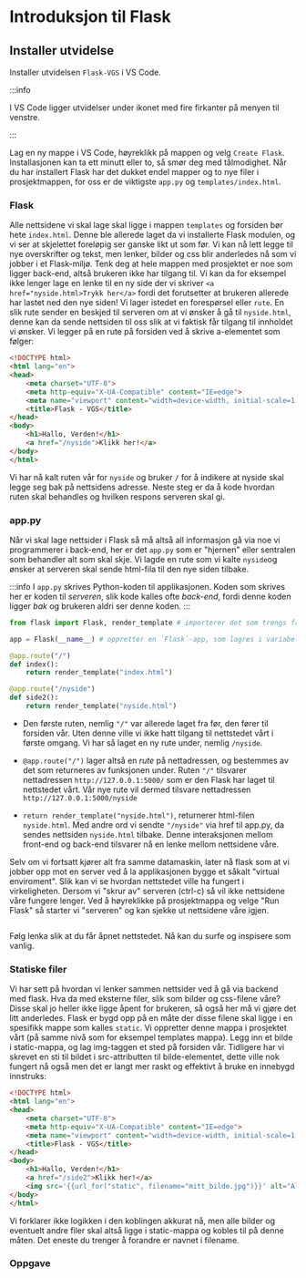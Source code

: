 # Introduksjon til Flask

## Installer utvidelse

Installer utvidelsen `Flask-VGS` i VS Code.

:::info

I VS Code ligger utvidelser under ikonet med fire firkanter på menyen til venstre.

:::


Lag en ny mappe i VS Code, høyreklikk på mappen og velg `Create Flask`. Installasjonen kan ta ett minutt eller to, så smør deg med tålmodighet.
Når du har installert Flask har det dukket endel mapper og to nye filer i prosjektmappen, for oss er de viktigste `app.py` og `templates/index.html`.

### Flask

Alle nettsidene vi skal lage skal ligge i mappen `templates` og forsiden bør hete `index.html`. Denne ble allerede laget da vi installerte Flask modulen, og vi ser at skjelettet foreløpig ser ganske likt ut som før. Vi kan nå lett legge til nye overskrifter og tekst, men lenker, bilder og css blir anderledes nå som vi jobber i et Flask-miljø. Tenk deg at hele mappen med prosjektet er noe som ligger back-end, altså brukeren ikke har tilgang til. Vi kan da for eksempel ikke lenger lage en lenke til en ny side der vi skriver `<a href="nyside.html>Trykk her</a>` fordi det forutsetter at brukeren allerede har lastet ned den nye siden! Vi lager istedet en forespørsel eller `rute`. En slik rute sender en beskjed til serveren om at vi ønsker å gå til `nyside.html`, denne kan da sende nettsiden til oss slik at vi faktisk får tilgang til innholdet vi ønsker. Vi legger på en rute på forsiden ved å skrive a-elementet som følger:

````html
<!DOCTYPE html>
<html lang="en">
<head>
    <meta charset="UTF-8">
    <meta http-equiv="X-UA-Compatible" content="IE=edge">
    <meta name="viewport" content="width=device-width, initial-scale=1.0">
    <title>Flask - VGS</title>
</head>
<body>
    <h1>Hallo, Verden!</h1>
    <a href="/nyside">Klikk her!</a>
</body>
</html>
````

Vi har nå kalt ruten vår for `nyside` og bruker `/` for å indikere at nyside skal legge seg bak på nettsidens adresse. Neste steg er da å kode hvordan ruten skal behandles og hvilken respons serveren skal gi. 


### app.py

Når vi skal lage nettsider i Flask så må altså all informasjon gå via noe vi programmerer i back-end, her er det `app.py` som er "hjernen" eller sentralen som behandler alt som skal skje. Vi lagde en rute som vi kalte `nyside`og ønsker at serveren skal sende html-fila til den nye siden tilbake.

:::info
I `app.py` skrives Python-koden til applikasjonen.
Koden som skrives her er koden til *serveren*, slik kode kalles ofte *back-end*, fordi 
denne koden ligger *bak* og brukeren aldri ser denne koden.
:::

```python
from flask import Flask, render_template # importerer det som trengs fra Flask-biblioteket

app = Flask(__name__) # oppretter en `Flask`-app, som lagres i variabelen `app`

@app.route("/") 
def index(): 
    return render_template("index.html") 

@app.route("/nyside")
def side2():
    return render_template("nyside.html")
```

- Den første ruten, nemlig `"/"` var allerede laget fra før, den fører til forsiden vår. Uten denne ville vi ikke hatt tilgang til nettstedet vårt i første omgang. Vi har så laget en ny rute under, nemlig `/nyside`.

- `@app.route("/")` lager altså en *rute* på nettadressen, og bestemmes av det som returneres av funksjonen under. Ruten `"/"` tilsvarer nettadressen `http://127.0.0.1:5000/` som er den Flask har laget til nettstedet vårt. Vår nye rute vil dermed tilsvare nettadressen `http://127.0.0.1:5000/nyside`

- `return render_template("nyside.html")`, returnerer html-filen `nyside.html`. Med andre ord vi sendte `"/nyside"` via href til app.py, da sendes nettsiden `nyside.html` tilbake. Denne interaksjonen mellom front-end og back-end tilsvarer nå en lenke mellom nettsidene våre.

Selv om vi fortsatt kjører alt fra samme datamaskin, later nå flask som at vi jobber opp mot en server ved å la applikasjonen bygge et såkalt "virtual enviroment". Slik kan vi se hvordan nettstedet ville ha fungert i virkeligheten. Dersom vi "skrur av" serveren (ctrl-c) så vil ikke nettsidene våre fungere lenger. Ved å høyreklikke på prosjektmappa og velge "Run Flask" så starter vi "serveren" og kan sjekke ut nettsidene våre igjen.

![]()

Følg lenka slik at du får åpnet nettstedet. Nå kan du surfe og inspisere som vanlig.

### Statiske filer

Vi har sett på hvordan vi lenker sammen nettsider ved å gå via backend med flask. Hva da med eksterne filer, slik som bilder og css-filene våre? Disse skal jo heller ikke ligge åpent for brukeren, så også her må vi gjøre det litt anderledes. Flask er bygd opp på en måte der disse filene skal ligge i en spesifikk mappe som kalles `static`. Vi oppretter denne mappa i prosjektet vårt (på samme nivå som for eksempel templates mappa). Legg inn et bilde i static-mappa, og lag img-taggen et sted på forsiden vår. Tidligere har vi skrevet en sti til bildet i src-attributten til bilde-elementet, dette ville nok fungert nå også men det er langt mer raskt og effektivt å bruke en innebygd innstruks:

````html
<!DOCTYPE html>
<html lang="en">
<head>
    <meta charset="UTF-8">
    <meta http-equiv="X-UA-Compatible" content="IE=edge">
    <meta name="viewport" content="width=device-width, initial-scale=1.0">
    <title>Flask - VGS</title>
</head>
<body>
    <h1>Hallo, Verden!</h1>
    <a href="/side2">Klikk her!</a>
    <img src='{{url_for("static", filename="mitt_bilde.jpg")}}' alt="Alternativ bildetekst">
</body>
</html>
````

Vi forklarer ikke logikken i den koblingen akkurat nå, men alle bilder og eventuelt andre filer skal altså ligge i static-mappa og kobles til på denne måten. Det eneste du trenger å forandre er navnet i filename.

### Oppgave


